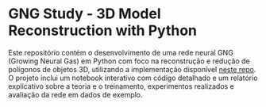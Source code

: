 # GNG Study - 3D Model Reconstruction with Python

Este repositório contém o desenvolvimento de uma rede neural GNG (Growing Neural Gas) em Python com foco na reconstrução e redução de polígonos de objetos 3D, utilizando a implementação disponível [neste repo](https://github.com/rendchevi/growing-neural-gas/blob/master/neuralgas.py). O projeto inclui um notebook interativo com código detalhado e um relatório explicativo sobre a teoria e o treinamento, experimentos realizados e avaliação da rede em dados de exemplo.
